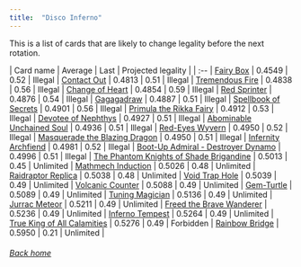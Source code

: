 ```yaml
---
title:  "Disco Inferno"
---
```


This is a list of cards that are likely to change legality before the next rotation.

| Card name | Average | Last | Projected legality |
| :-- |
[Fairy Box](https://db.ygoprodeck.com/card/?search=Fairy%20Box) | 0.4549 | 0.52 | Illegal |
[Contact Out](https://db.ygoprodeck.com/card/?search=Contact%20Out) | 0.4813 | 0.51 | Illegal |
[Tremendous Fire](https://db.ygoprodeck.com/card/?search=Tremendous%20Fire) | 0.4838 | 0.56 | Illegal |
[Change of Heart](https://db.ygoprodeck.com/card/?search=Change%20of%20Heart) | 0.4854 | 0.59 | Illegal |
[Red Sprinter](https://db.ygoprodeck.com/card/?search=Red%20Sprinter) | 0.4876 | 0.54 | Illegal |
[Gagagadraw](https://db.ygoprodeck.com/card/?search=Gagagadraw) | 0.4887 | 0.51 | Illegal |
[Spellbook of Secrets](https://db.ygoprodeck.com/card/?search=Spellbook%20of%20Secrets) | 0.4901 | 0.56 | Illegal |
[Primula the Rikka Fairy](https://db.ygoprodeck.com/card/?search=Primula%20the%20Rikka%20Fairy) | 0.4912 | 0.53 | Illegal |
[Devotee of Nephthys](https://db.ygoprodeck.com/card/?search=Devotee%20of%20Nephthys) | 0.4927 | 0.51 | Illegal |
[Abominable Unchained Soul](https://db.ygoprodeck.com/card/?search=Abominable%20Unchained%20Soul) | 0.4936 | 0.51 | Illegal |
[Red-Eyes Wyvern](https://db.ygoprodeck.com/card/?search=Red-Eyes%20Wyvern) | 0.4950 | 0.52 | Illegal |
[Masquerade the Blazing Dragon](https://db.ygoprodeck.com/card/?search=Masquerade%20the%20Blazing%20Dragon) | 0.4950 | 0.51 | Illegal |
[Infernity Archfiend](https://db.ygoprodeck.com/card/?search=Infernity%20Archfiend) | 0.4981 | 0.52 | Illegal |
[Boot-Up Admiral - Destroyer Dynamo](https://db.ygoprodeck.com/card/?search=Boot-Up%20Admiral%20-%20Destroyer%20Dynamo) | 0.4996 | 0.51 | Illegal |
[The Phantom Knights of Shade Brigandine](https://db.ygoprodeck.com/card/?search=The%20Phantom%20Knights%20of%20Shade%20Brigandine) | 0.5013 | 0.45 | Unlimited |
[Mathmech Induction](https://db.ygoprodeck.com/card/?search=Mathmech%20Induction) | 0.5026 | 0.48 | Unlimited |
[Raidraptor Replica](https://db.ygoprodeck.com/card/?search=Raidraptor%20Replica) | 0.5038 | 0.48 | Unlimited |
[Void Trap Hole](https://db.ygoprodeck.com/card/?search=Void%20Trap%20Hole) | 0.5039 | 0.49 | Unlimited |
[Volcanic Counter](https://db.ygoprodeck.com/card/?search=Volcanic%20Counter) | 0.5088 | 0.49 | Unlimited |
[Gem-Turtle](https://db.ygoprodeck.com/card/?search=Gem-Turtle) | 0.5089 | 0.49 | Unlimited |
[Tuning Magician](https://db.ygoprodeck.com/card/?search=Tuning%20Magician) | 0.5136 | 0.49 | Unlimited |
[Jurrac Meteor](https://db.ygoprodeck.com/card/?search=Jurrac%20Meteor) | 0.5211 | 0.49 | Unlimited |
[Freed the Brave Wanderer](https://db.ygoprodeck.com/card/?search=Freed%20the%20Brave%20Wanderer) | 0.5236 | 0.49 | Unlimited |
[Inferno Tempest](https://db.ygoprodeck.com/card/?search=Inferno%20Tempest) | 0.5264 | 0.49 | Unlimited |
[True King of All Calamities](https://db.ygoprodeck.com/card/?search=True%20King%20of%20All%20Calamities) | 0.5276 | 0.49 | Forbidden |
[Rainbow Bridge](https://db.ygoprodeck.com/card/?search=Rainbow%20Bridge) | 0.5950 | 0.21 | Unlimited |

###### [Back home](index)